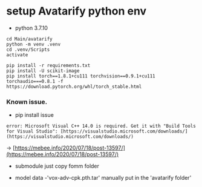 
# setup Avatarify python env

- python 3.7.10

~~~
cd Main/avatarify
python -m venv .venv
cd .venv/Scripts
activate

pip install -r requirements.txt
pip install -U scikit-image
pip install torch==1.8.1+cu111 torchvision==0.9.1+cu111 torchaudio===0.8.1 -f https://download.pytorch.org/whl/torch_stable.html
~~~ 

###  Known issue.

- pip install issue
~~~
error: Microsoft Visual C++ 14.0 is required. Get it with "Build Tools for Visual Studio": [https://visualstudio.microsoft.com/downloads/](https://visualstudio.microsoft.com/downloads/)
~~~
→ [https://mebee.info/2020/07/18/post-13597/](https://mebee.info/2020/07/18/post-13597/)


 - submodule 
 just copy fomm folder
 
 - model data
 -'vox-adv-cpk.pth.tar' manually put in the 'avatarify folder' 
